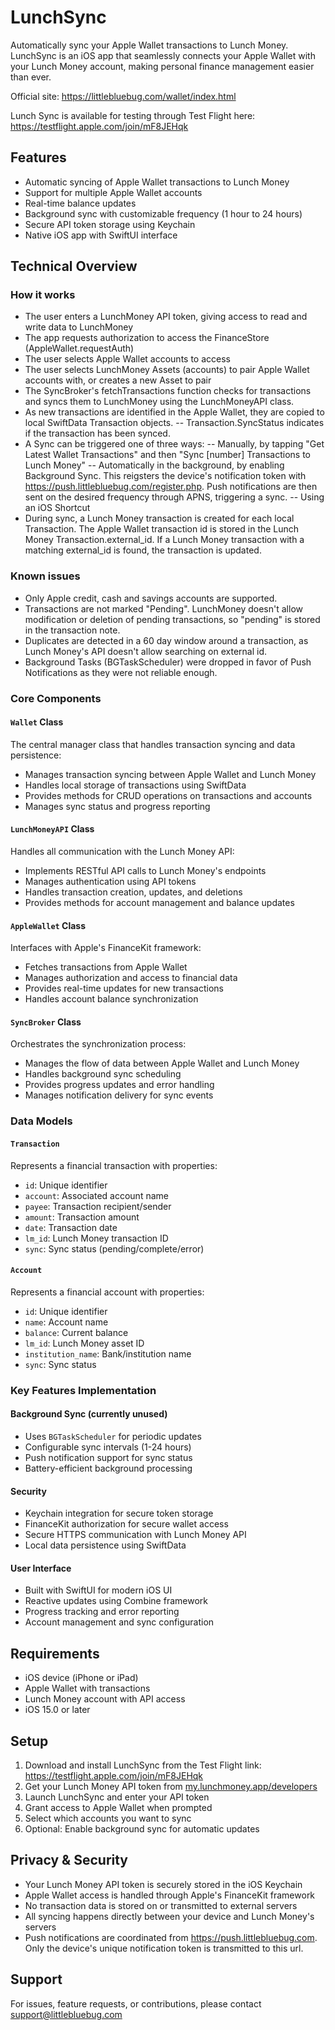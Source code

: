 # LunchSync

Automatically sync your Apple Wallet transactions to Lunch Money. LunchSync is an iOS app that seamlessly connects your Apple Wallet with your Lunch Money account, making personal finance management easier than ever.

Official site: https://littlebluebug.com/wallet/index.html

Lunch Sync is available for testing through Test Flight here: https://testflight.apple.com/join/mF8JEHqk

## Features
- Automatic syncing of Apple Wallet transactions to Lunch Money
- Support for multiple Apple Wallet accounts
- Real-time balance updates
- Background sync with customizable frequency (1 hour to 24 hours)
- Secure API token storage using Keychain
- Native iOS app with SwiftUI interface

## Technical Overview

### How it works
- The user enters a LunchMoney API token, giving access to read and write data to LunchMoney
- The app requests authorization to access the FinanceStore (AppleWallet.requestAuth)
- The user selects Apple Wallet accounts to access
- The user selects LunchMoney Assets (accounts) to pair Apple Wallet accounts with, or creates a new Asset to pair
- The SyncBroker's fetchTransactions function checks for transactions and syncs them to LunchMoney using the LunchMoneyAPI class. 
- As new transactions are identified in the Apple Wallet, they are copied to local SwiftData Transaction objects. 
-- Transaction.SyncStatus indicates if the transaction has been synced.
- A Sync can be triggered one of three ways:
-- Manually, by tapping "Get Latest Wallet Transactions" and then "Sync [number] Transactions to Lunch Money"
-- Automatically in the background, by enabling Background Sync. This reigsters the device's notification token with https://push.littlebluebug.com/register.php. Push notifications are then sent on the desired frequency through APNS, triggering a sync.
-- Using an iOS Shortcut
- During sync, a Lunch Money transaction is created for each local Transaction. The Apple Wallet transaction id is stored in the Lunch Money Transaction.external_id. If a Lunch Money transaction with a matching external_id is found, the transaction is updated.

### Known issues
- Only Apple credit, cash and savings accounts are supported.
- Transactions are not marked "Pending". LunchMoney doesn't allow modification or deletion of pending transactions, so "pending" is stored in the transaction note.
- Duplicates are detected in a 60 day window around a transaction, as Lunch Money's API doesn't allow searching on external id.
- Background Tasks (BGTaskScheduler) were dropped in favor of Push Notifications as they were not reliable enough.

### Core Components

#### `Wallet` Class
The central manager class that handles transaction syncing and data persistence:
- Manages transaction syncing between Apple Wallet and Lunch Money
- Handles local storage of transactions using SwiftData
- Provides methods for CRUD operations on transactions and accounts
- Manages sync status and progress reporting

#### `LunchMoneyAPI` Class
Handles all communication with the Lunch Money API:
- Implements RESTful API calls to Lunch Money's endpoints
- Manages authentication using API tokens
- Handles transaction creation, updates, and deletions
- Provides methods for account management and balance updates

#### `AppleWallet` Class
Interfaces with Apple's FinanceKit framework:
- Fetches transactions from Apple Wallet
- Manages authorization and access to financial data
- Provides real-time updates for new transactions
- Handles account balance synchronization

#### `SyncBroker` Class
Orchestrates the synchronization process:
- Manages the flow of data between Apple Wallet and Lunch Money
- Handles background sync scheduling
- Provides progress updates and error handling
- Manages notification delivery for sync events

### Data Models

#### `Transaction`
Represents a financial transaction with properties:
- `id`: Unique identifier
- `account`: Associated account name
- `payee`: Transaction recipient/sender
- `amount`: Transaction amount
- `date`: Transaction date
- `lm_id`: Lunch Money transaction ID
- `sync`: Sync status (pending/complete/error)

#### `Account`
Represents a financial account with properties:
- `id`: Unique identifier
- `name`: Account name
- `balance`: Current balance
- `lm_id`: Lunch Money asset ID
- `institution_name`: Bank/institution name
- `sync`: Sync status

### Key Features Implementation

#### Background Sync (currently unused)
- Uses `BGTaskScheduler` for periodic updates
- Configurable sync intervals (1-24 hours)
- Push notification support for sync status
- Battery-efficient background processing

#### Security
- Keychain integration for secure token storage
- FinanceKit authorization for secure wallet access
- Secure HTTPS communication with Lunch Money API
- Local data persistence using SwiftData

#### User Interface
- Built with SwiftUI for modern iOS UI
- Reactive updates using Combine framework
- Progress tracking and error reporting
- Account management and sync configuration

## Requirements

- iOS device (iPhone or iPad)
- Apple Wallet with transactions
- Lunch Money account with API access
- iOS 15.0 or later

## Setup

1. Download and install LunchSync from the Test Flight link: https://testflight.apple.com/join/mF8JEHqk
2. Get your Lunch Money API token from [my.lunchmoney.app/developers](https://my.lunchmoney.app/developers)
3. Launch LunchSync and enter your API token
4. Grant access to Apple Wallet when prompted
5. Select which accounts you want to sync
6. Optional: Enable background sync for automatic updates

## Privacy & Security

- Your Lunch Money API token is securely stored in the iOS Keychain
- Apple Wallet access is handled through Apple's FinanceKit framework
- No transaction data is stored on or transmitted to external servers
- All syncing happens directly between your device and Lunch Money's servers
- Push notifications are coordinated from https://push.littlebluebug.com. Only the device's unique notification token is transmitted to this url.

## Support

For issues, feature requests, or contributions, please contact support@littlebluebug.com


